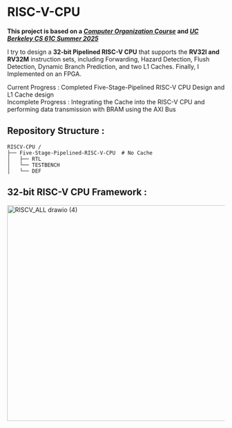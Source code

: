 # RISC-V-CPU
**This project is based on a [*Computer Organization Course*](https://github.com/akira2963753/5-Stage-Pipelined-MIPS-CPU) and [*UC Berkeley CS 61C Summer 2025*](https://cs61c.org/fa25/)**
  
I try to design a **32-bit Pipelined RISC-V CPU** that supports the **RV32I and RV32M** instruction sets, including Forwarding, Hazard Detection, Flush Detection, Dynamic Branch Prediction, and two L1 Caches. Finally, I Implemented on an FPGA.   

Current Progress : Completed Five-Stage-Pipelined RISC-V CPU Design and L1 Cache design   
Incomplete Progress : Integrating the Cache into the RISC-V CPU and performing data transmission with BRAM using the AXI Bus  
  
## Repository Structure :
```
RISCV-CPU /
├── Five-Stage-Pipelined-RISC-V-CPU  # No Cache  
│   ├── RTL
│   └── TESTBENCH
│   └── DEF         
```

## 32-bit RISC-V CPU Framework :   
<img width="600" height="500" alt="RISCV_ALL drawio (4)" src="https://github.com/user-attachments/assets/5aa5eeed-15eb-467f-a554-bf9208201c23" />

